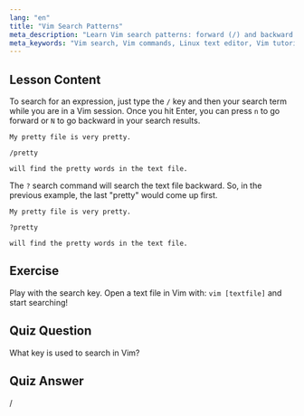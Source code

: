 ```yaml
---
lang: "en"
title: "Vim Search Patterns"
meta_description: "Learn Vim search patterns: forward (/) and backward (?) search. Navigate results with 'n' and 'N'. Improve your Vim skills today!"
meta_keywords: "Vim search, Vim commands, Linux text editor, Vim tutorial, Vim guide, beginner Vim"
---
```


## Lesson Content

To search for an expression, just type the `/` key and then your search term while you are in a Vim session. Once you hit Enter, you can press `n` to go forward or `N` to go backward in your search results.

```plaintext
My pretty file is very pretty.

/pretty

will find the pretty words in the text file.
```

The `?` search command will search the text file backward. So, in the previous example, the last "pretty" would come up first.

```plaintext
My pretty file is very pretty.

?pretty

will find the pretty words in the text file.
```

## Exercise

Play with the search key. Open a text file in Vim with: `vim [textfile]` and start searching!

## Quiz Question

What key is used to search in Vim?

## Quiz Answer

/
